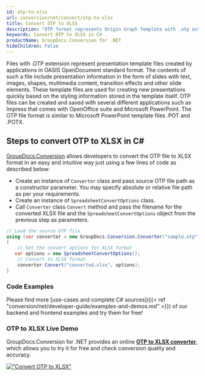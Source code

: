 ```yaml
---
id: otp-to-xlsx
url: conversion/net/convert/otp-to-xlsx
title: Convert OTP to XLSX
description: "OTP format represents Origin Graph Template with .otp extension. Learn how to convert OTP to XLSX file programmatically in C# language using GroupDocs.Conversion for .NET library."
keywords: Convert OTP to XLSX in C#
productName: GroupDocs.Conversion for .NET
hideChildren: False
---
```


Files with .OTP extension represent presentation template files created by applications in OASIS OpenDocument standard format. The contents of such a file include presentation information in the form of slides with text, images, shapes, multimedia content, transition effects and other slide elements. These template files are used for creating new presentations quickly based on the styling information stored in the template itself. OTP files can be created and saved with several different applications such as Impress that comes with OpenOffice suite and Microsoft PowerPoint. The OTP file format is similar to Microsoft PowerPoint template files .POT and .POTX.

## Steps to convert OTP to XLSX in C#

[GroupDocs.Conversion](https://products.groupdocs.com/conversion/net) allows developers to convert the OTP file to XLSX format in an easy and intuitive way just using a few lines of code as described below:

* Create an instance of `Converter` class and pass source OTP file path as a constructor parameter. You may specify absolute or relative file path as per your requirements. 
* Create an instance of `SpreadsheetConvertOptions` class.
* Call `Converter` class `Convert` method and pass the filename for the converted XLSX file and the `SpreadsheetConvertOptions` object from the previous step as parameters.

```csharp
// Load the source OTP file
using (var converter = new GroupDocs.Conversion.Converter("sample.otp"))
{
    // Set the convert options for XLSX format
   var options = new SpreadsheetConvertOptions();
    // Convert to XLSX format
    converter.Convert("converted.xlsx", options);
}
```

### Code Examples

Please find more [use-cases and complete C# sources]({{< ref "conversion/net/developer-guide/examples-and-demos.md" >}}) of our backend and frontend examples and try them for free!

### OTP to XLSX Live Demo

GroupDocs.Conversion for .NET provides an online [**OTP to XLSX converter**](https://products.groupdocs.app/conversion/otp-to-xlsx), which allows you to try it for free and check conversion quality and accuracy.

[!["Convert OTP to XLSX"](conversion/net/images/convert-to-xlsx/convert-otp-to-xlsx.png)](https://products.groupdocs.app/conversion/otp-to-xlsx)